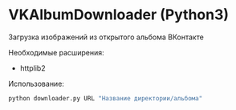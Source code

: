 VKAlbumDownloader (Python3)
=================

Загрузка изображений из открытого альбома ВКонтакте

Необходимые расширения:
* httplib2

Использование:
```bash
python downloader.py URL "Название директории/альбома"
```